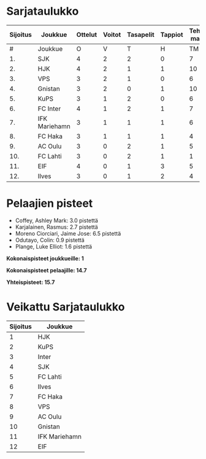 # Sarjataulukko
| Sijoitus | Joukkue | Ottelut | Voitot | Tasapelit | Tappiot | Tehdyt maalit | Päästetyt maalit | Maaliero | Syötöt |
|----------|---------|---------|--------|-----------|---------|----------------|-------------------|----------|-------|
|# | Joukkue | O | V | T | H | TM | PM | ME | S | L | L% | R | KK | PK | PA | P|
|1. | SJK | 4 | 2 | 2 | 0 | 7 | 5 | 2 | 5 | 49 | 14,29 | 51 | 8 | 0 | 6 | 8|
|2. | HJK | 4 | 2 | 1 | 1 | 10 | 7 | 3 | 8 | 61 | 16,39 | 55 | 8 | 0 | 7 | 7|
|3. | VPS | 3 | 2 | 1 | 0 | 6 | 4 | 2 | 5 | 31 | 19,35 | 32 | 4 | 0 | 8 | 7|
|4. | Gnistan | 3 | 2 | 0 | 1 | 10 | 8 | 2 | 6 | 21 | 47,62 | 55 | 12 | 0 | 2 | 6|
|5. | KuPS | 3 | 1 | 2 | 0 | 6 | 4 | 2 | 4 | 34 | 17,65 | 37 | 5 | 0 | 4 | 5|
|6. | FC Inter | 4 | 1 | 2 | 1 | 7 | 7 | 0 | 6 | 37 | 18,92 | 39 | 10 | 0 | 10 | 5|
|7. | IFK Mariehamn | 3 | 1 | 1 | 1 | 6 | 6 | 0 | 0 | 26 | 23,08 | 36 | 8 | 0 | 1 | 4|
|8. | FC Haka | 3 | 1 | 1 | 1 | 4 | 4 | 0 | 4 | 29 | 13,79 | 37 | 7 | 1 | 8 | 4|
|9. | AC Oulu | 3 | 0 | 2 | 1 | 5 | 6 | -1 | 4 | 36 | 13,89 | 41 | 9 | 0 | 6 | 2|
|10. | FC Lahti | 3 | 0 | 2 | 1 | 1 | 5 | -4 | 0 | 35 | 2,86 | 22 | 5 | 0 | 6 | 2|
|11. | EIF | 4 | 0 | 1 | 3 | 5 | 8 | -3 | 3 | 26 | 19,23 | 47 | 12 | 0 | 3 | 1|
|12. | Ilves | 3 | 0 | 1 | 2 | 4 | 7 | -3 | 4 | 46 | 8,70 | 39 | 10 | 1 | 2 | 1|

# Pelaajien pisteet
* Coffey, Ashley Mark: 3.0 pistettä
* Karjalainen, Rasmus: 2.7 pistettä
* Moreno Ciorciari, Jaime Jose: 6.5 pistettä
* Odutayo, Colin: 0.9 pistettä
* Plange, Luke Elliot: 1.6 pistettä

**Kokonaispisteet joukkueille: 1**

**Kokonaispisteet pelaajille: 14.7**

**Yhteispisteet: 15.7**

# Veikattu Sarjataulukko
| Sijoitus | Joukkue |
|----------|---------|
| 1 | HJK |
| 2 | KuPS |
| 3 | Inter |
| 4 | SJK |
| 5 | FC Lahti |
| 6 | Ilves |
| 7 | FC Haka |
| 8 | VPS |
| 9 | AC Oulu |
| 10 | Gnistan |
| 11 | IFK Mariehamn |
| 12 | EIF |
